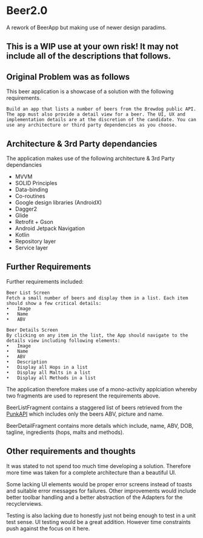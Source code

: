 # Beer2.0
A rework of BeerApp but making use of newer design paradims.

## This is a WIP use at your own risk! It may not include all of the descriptions that follows.

## Original Problem was as follows

This beer application is a showcase of a solution with the following requirements.

```Build an app that lists a number of beers from the Brewdog public API. The app must also provide a detail view for a beer. The UI, UX and implementation details are at the discretion of the candidate. You can use any architecture or third party dependencies as you choose.```

## Architecture & 3rd Party dependancies
The application makes use of the following architecture & 3rd Party dependancies
* MVVM
* SOLID Principles
* Data-binding
* Co-routines
* Google design libraries (AndroidX)
* Dagger2
* Glide
* Retrofit + Gson
* Android Jetpack Navigation
* Kotlin
* Repository layer
* Service layer

## Further Requirements
Further requirements included:
```
Beer List Screen
Fetch a small number of beers and display them in a list. Each item
should show a few critical details:
•	Image
•	Name
•	ABV

Beer Details Screen
By clicking on any item in the list, the App should navigate to the details view including following elements:
•	Image
•	Name
•	ABV
•	Description
•	Display all Hops in a list
•	Display all Malts in a list
•	Display all Methods in a list

```
The application therefore makes use of a mono-activity applciation whereby two fragments are used to represent the requirements above.

BeerListFragment contains a staggered list of beers retrieved from the [PunkAPI](https://punkapi.com/documentation/v2) which includes only the beers ABV, picture and name.

BeerDetailFragment contains more details which include, name, ABV, DOB, tagline, ingredients (hops, malts and methods).


## Other requirements and thoughts
It was stated to not spend too much time developing a solution. Therefore more time was taken for a complete architecture than a beautiful UI. 

Some lacking UI elements would be proper error screens instead of toasts and suitable error messages for failures. Other improvements would include better toolbar handling and a better abstraction of the Adapters for the recyclerviews.

Testing is also lacking due to honestly just not being enough to test in a unit test sense. UI testing would be a great addition. However time constraints push against the focus on it here.

